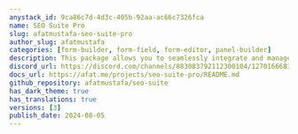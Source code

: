 ```yaml
---
anystack_id: 9ca86c7d-4d3c-405b-92aa-ac66c7326fca
name: SEO Suite Pro
slug: afatmustafa-seo-suite-pro
author_slug: afatmustafa
categories: [form-builder, form-field, form-editor, panel-builder]
description: This package allows you to seamlessly integrate and manage SEO features, making your project more search engine friendly.
discord_url: https://discord.com/channels/883083792112300104/1270166683541311519
docs_url: https://afat.me/projects/seo-suite-pro/README.md
github_repository: afatmustafa/seo-suite
has_dark_theme: true
has_translations: true
versions: [3]
publish_date: 2024-08-05
---
```


